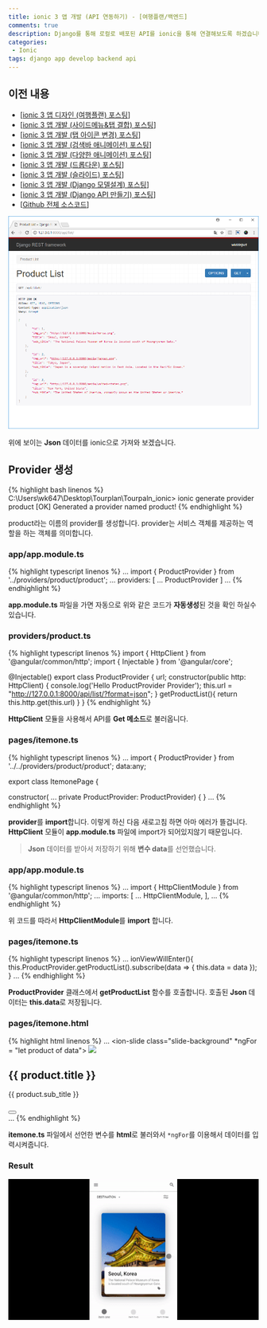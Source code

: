 ```yaml
---
title: ionic 3 앱 개발 (API 연동하기) - [여행플랜/백엔드]
comments: true
description: Django를 통해 로컬로 배포된 API를 ionic을 통해 연결해보도록 하겠습니다.
categories:
 - Ionic
tags: django app develop backend api
---
```


## 이전 내용

- [[ionic 3 앱 디자인 (여행플랜) 포스팅](http://jangwon.io/ionic/2018/02/03/ionic3-tourplan-project-01/)]
- [[ionic 3 앱 개발 (사이드메뉴&탭 결합) 포스팅](http://jangwon.io/ionic/2018/02/04/ionic3-tourplan-project-02/)]
- [[ionic 3 앱 개발 (탭 아이콘 변경) 포스팅](http://jangwon.io/ionic/2018/02/05/ionic3-tourplan-project-03/)]
- [[ionic 3 앱 개발 (검색바 애니메이션) 포스팅](http://jangwon.io/ionic/2018/02/06/ionic3-tourplan-project-04/)]
- [[ionic 3 앱 개발 (다양한 애니메이션) 포스팅](http://jangwon.io/ionic/2018/02/07/ionic3-tourplan-project-05/)]
- [[ionic 3 앱 개발 (드롭다운) 포스팅](http://jangwon.io/ionic/2018/02/09/ionic3-tourplan-project-06/)]
- [[ionic 3 앱 개발 (슬라이드) 포스팅](http://jangwon.io/ionic/2018/02/11/ionic3-tourplan-project-07/)]
- [[ionic 3 앱 개발 (Django 모델설계) 포스팅](http://jangwon.io/ionic/2018/02/12/ionic3-tourplan-project-08/)]
- [[ionic 3 앱 개발 (Django API 만들기) 포스팅](http://jangwon.io/ionic/2018/02/13/ionic3-tourplan-project-09/)]
- [[Github 전체 소스코드](https://github.com/wkddnjset/MiniProject-TourPlan)]

![api-result-01](https://raw.githubusercontent.com/wkddnjset/wkddnjset.github.io/master/_posts/images/2018-02-12/api_result-01.png)

위에 보이는 **Json** 데이터를 ionic으로 가져와 보겠습니다.

## Provider 생성

{% highlight bash linenos %}
C:\Users\wk647\Desktop\Tourplan\Tourpaln_ionic> ionic generate provider product
[OK] Generated a provider named product!
{% endhighlight %}

product라는 이름의 provider를 생성합니다. provider는 서비스 객체를 제공하는 역할을 하는 객체를 의미합니다.

### app/app.module.ts

{% highlight typescript linenos %}
...
import { ProductProvider } from '../providers/product/product';
...
providers: [
    ...
    ProductProvider
  ]
...
{% endhighlight %}

**app.module.ts** 파일을 가면 자동으로 위와 같은 코드가 **자동생성**된 것을 확인 하실수 있습니다.

### providers/product.ts

{% highlight typescript linenos %}
import { HttpClient } from '@angular/common/http';
import { Injectable } from '@angular/core';

@Injectable()
export class ProductProvider {
  url;
  constructor(public http: HttpClient) {
    console.log('Hello ProductProvider Provider');
    this.url = "http://127.0.0.1:8000/api/list/?format=json";
  }
  getProductList(){
    return this.http.get(this.url)
  }
}
{% endhighlight %}

**HttpClient** 모듈을 사용해서 API를 **Get 메소드**로 불러옵니다.

### pages/itemone.ts

{% highlight typescript linenos %}
...
import { ProductProvider } from '../../providers/product/product';
data:any;

export class ItemonePage {

  constructor(
    ...
    private ProductProvider: ProductProvider) {
  }
...
{% endhighlight %}

**provider**를 **import**합니다. 이렇게 하신 다음 새로고침 하면 아마 에러가 뜰겁니다. **HttpClient** 모듈이 **app.module.ts** 파일에 import가 되어있지않기 때문입니다.

> **Json** 데이터를 받아서 저장하기 위해 **변수 data**를 선언했습니다.

### app/app.module.ts

{% highlight typescript linenos %}
...
import { HttpClientModule } from '@angular/common/http';
...
imports: [
    ...
    HttpClientModule,
],
...
{% endhighlight %}

위 코드를 따라서 **HttpClientModule**를 **import** 합니다.

### pages/itemone.ts

{% highlight typescript linenos %}
...
ionViewWillEnter(){
    this.ProductProvider.getProductList().subscribe(data => {
      this.data = data
    });
}
...
{% endhighlight %}

**ProductProvider** 클래스에서 **getProductList** 함수를 호출합니다. 호출된 **Json** 데이터는 **this.data**로 저장됩니다. 

### pages/itemone.html

{% highlight html linenos %}
...
<ion-slides>
    <ion-slide class="slide-background"  *ngFor = "let product of data">
        <img class="slide-img" src="{{ product.img_url }}">
        <div class="slide-card">
          <h2 class="slide-title">{{ product.title }}</h2>
          <p class="slide-subtitle">{{ product.sub_title }}</p>
          <button class="tag-icon">
              <ion-icon name="tag-icon"></ion-icon>
          </button>
        </div>
    </ion-slide>
</ion-slides>
...
{% endhighlight %}

**itemone.ts** 파일에서 선언한 변수를 **html**로 불러와서 `*ngFor`를 이용해서 데이터를 입력시켜줍니다.

### Result

![api-result-02](https://raw.githubusercontent.com/wkddnjset/wkddnjset.github.io/master/_posts/images/2018-02-12/result_02.gif)

